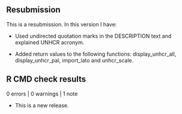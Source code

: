 ## Resubmission

This is a resubmission. In this version I have:

- Used undirected quotation marks in the DESCRIPTION text and explained UNHCR acronym.

- Added return values to the following functions: display_unhcr_all, display_unhcr_pal, import_lato and unhcr_scale.

## R CMD check results

0 errors | 0 warnings | 1 note

- This is a new release.
